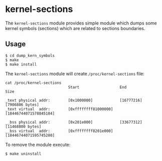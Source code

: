 # kernel-sections

The `kernel-sections` module provides simple module which dumps some kernel symbols (sections) which are
related to sections boundaries.

## Usage

```
$ cd dump_kern_symbols
$ make
$ make install
```

The `kernel-sections` module will create `/proc/kernel-sections` file:

```
cat /proc/kernel-sections
                     		Start                  End                      Size

_text physical addr: 		[0x1000000]            [16777216]               [7906806 bytes]
_text virtual  addr: 		[0xffffffff81000000]   [18446744071578845184]

__bss physical addr: 		[0x201e000]            [33677312]               [11468800 bytes]
__bss virtual  addr: 		[0xffffffff8201e000]   [18446744071595745280]
```

To remove the module execute:

```
$ make uninstall
```